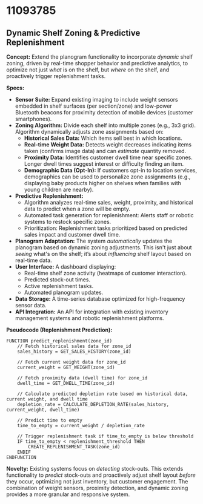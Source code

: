 # 11093785

## Dynamic Shelf Zoning & Predictive Replenishment

**Concept:** Extend the planogram functionality to incorporate *dynamic* shelf zoning, driven by real-time shopper behavior and predictive analytics, to optimize not just *what* is on the shelf, but *where* on the shelf, and proactively trigger replenishment tasks.

**Specs:**

*   **Sensor Suite:** Expand existing imaging to include weight sensors embedded in shelf surfaces (per section/zone) and low-power Bluetooth beacons for proximity detection of mobile devices (customer smartphones).
*   **Zoning Algorithm:** Divide each shelf into multiple zones (e.g., 3x3 grid). Algorithm dynamically adjusts zone assignments based on:
    *   **Historical Sales Data:** Which items sell best in which locations.
    *   **Real-time Weight Data:** Detects weight decreases indicating items taken (confirms image data) and can *estimate* quantity removed.
    *   **Proximity Data:** Identifies customer dwell time near specific zones.  Longer dwell times suggest interest or difficulty finding an item.
    *   **Demographic Data (Opt-In):** If customers opt-in to location services, demographics can be used to personalize zone assignments (e.g., displaying baby products higher on shelves when families with young children are nearby).
*   **Predictive Replenishment:**
    *   Algorithm analyzes real-time sales, weight, proximity, and historical data to predict when a zone will be empty.
    *   Automated task generation for replenishment:  Alerts staff or robotic systems to restock specific zones.
    *   Prioritization: Replenishment tasks prioritized based on predicted sales impact and customer dwell time.
*   **Planogram Adaptation:** The system *automatically* updates the planogram based on dynamic zoning adjustments. This isn't just about *seeing* what's on the shelf; it’s about *influencing* shelf layout based on real-time data.
*   **User Interface:** A dashboard displaying:
    *   Real-time shelf zone activity (heatmaps of customer interaction).
    *   Predicted stock-out times.
    *   Active replenishment tasks.
    *   Automated planogram updates.
*   **Data Storage:** A time-series database optimized for high-frequency sensor data.
*   **API Integration:** An API for integration with existing inventory management systems and robotic replenishment platforms.

**Pseudocode (Replenishment Prediction):**

```
FUNCTION predict_replenishment(zone_id)
    // Fetch historical sales data for zone_id
    sales_history = GET_SALES_HISTORY(zone_id)

    // Fetch current weight data for zone_id
    current_weight = GET_WEIGHT(zone_id)

    // Fetch proximity data (dwell time) for zone_id
    dwell_time = GET_DWELL_TIME(zone_id)

    // Calculate predicted depletion rate based on historical data, current weight, and dwell time
    depletion_rate = CALCULATE_DEPLETION_RATE(sales_history, current_weight, dwell_time)

    // Predict time to empty
    time_to_empty = current_weight / depletion_rate

    // Trigger replenishment task if time_to_empty is below threshold
    IF time_to_empty < replenishment_threshold THEN
        CREATE_REPLENISHMENT_TASK(zone_id)
    ENDIF
ENDFUNCTION
```

**Novelty:** Existing systems focus on *detecting* stock-outs. This extends functionality to *predict* stock-outs and proactively adjust shelf layout *before* they occur, optimizing not just inventory, but customer engagement.  The combination of weight sensors, proximity detection, and dynamic zoning provides a more granular and responsive system.